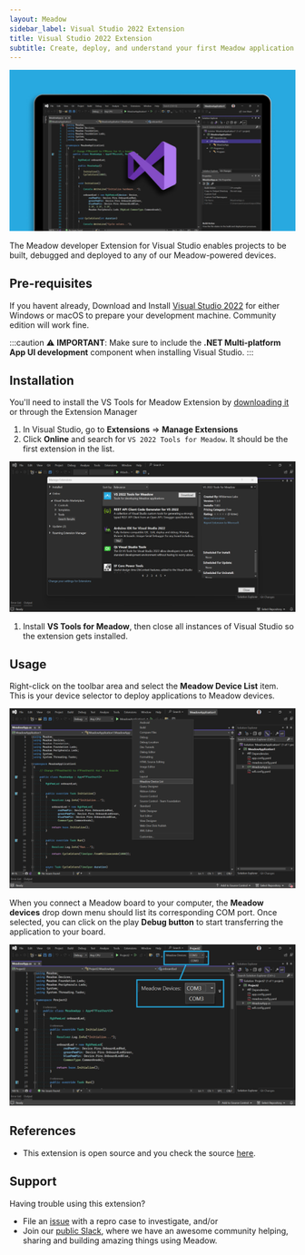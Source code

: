 ```yaml
---
layout: Meadow
sidebar_label: Visual Studio 2022 Extension
title: Visual Studio 2022 Extension
subtitle: Create, deploy, and understand your first Meadow application.
---
```


![Visual Studio Code Meadow Extension](wildernesslabs-meadow-vs-extension.jpg)

The Meadow developer Extension for Visual Studio enables projects to be built, debugged and deployed to any of our Meadow-powered devices.

## Pre-requisites

If you havent already, Download and Install [Visual Studio 2022](https://visualstudio.microsoft.com/) for either Windows or macOS to prepare your development machine. Community edition will work fine.

:::caution
⚠️ **IMPORTANT**: Make sure to include the **.NET Multi-platform App UI development** component when installing Visual Studio.
:::

## Installation

You'll need to install the VS Tools for Meadow Extension by [downloading it](https://marketplace.visualstudio.com/items?itemName=WildernessLabs.vsmeadow2022) or through the Extension Manager

1. In Visual Studio, go to **Extensions** =&gt; **Manage Extensions**
1. Click **Online** and search for `VS 2022 Tools for Meadow`. It should be the first extension in the list.

  ![vscode meadow extension](vs2022-extension-marketplace.png)

1. Install **VS Tools for Meadow**, then close all instances of Visual Studio so the extension gets installed.

## Usage

Right-click on the toolbar area and select the **Meadow Device List** item. This is your device selector to deploy applications to Meadow devices.

![Display Meadow Devices Toolbar](wildernesslabs_meadow_toolbar.png)

When you connect a Meadow board to your computer, the **Meadow devices** drop down menu should list its corresponding COM port. Once selected, you can click on the play **Debug button** to start transferring the application to your board.

![Visual Studio 2022 Extension Meadow Devices Toolbar](wildernesslabs-vswin-usage.jpg)

## References

* This extension is open source and you check the source [here](https://github.com/WildernessLabs/VS_Win_Meadow_Extension).

## Support

Having trouble using this extension? 
* File an [issue](https://github.com/WildernessLabs/Meadow.Samples/issues) with a repro case to investigate, and/or
* Join our [public Slack](http://slackinvite.wildernesslabs.co/), where we have an awesome community helping, sharing and building amazing things using Meadow.